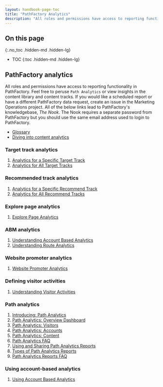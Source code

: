 ```yaml
---
layout: handbook-page-toc
title: "PathFactory Analytics"
description: "All roles and permissions have access to reporting functionality in PathFactory."
---
```


## On this page
{:.no_toc .hidden-md .hidden-lg}

- TOC
{:toc .hidden-md .hidden-lg}

## PathFactory analytics

All roles and permissions have access to reporting functionality in PathFactory. Feel free to peruse `Path Analytics` or view insights in the content library and content tracks. If you would like a scheduled report or have a different PathFactory data request, create an issue in the Marketing Operations project. All of the below links lead to PathFactory's knowledgebase, _The Nook_. The Nook requires a separate password from PathFactory but you should use the same email address used to login to PathFactory.

- [Glossary](https://lookbookhq.force.com/nook/s/article/glossary)
- [Diving into content analytics](https://customer.pathfactory.com/success-series/youtube-3?lx=v-9_uV&search=analytics)

### Target track analytics

1. [Analytics for a Specific Target Track](https://lookbookhq.force.com/nook/s/article/analytics-for-a-specific-target-track)
1. [Analytics for All Target Tracks](https://lookbookhq.force.com/nook/s/article/analytics-for-all-target-tracks)

### Recommended track analytics

1. [Analytics for a Specific Recommend Track](https://lookbookhq.force.com/nook/s/article/analytics-for-a-specific-recommend-track)
1. [Analytics for All Recommend Tracks](https://lookbookhq.force.com/nook/s/article/analytics-for-all-recommend-tracks)

### Explore page analytics

1. [Explore Page Analytics](https://lookbookhq.force.com/nook/s/article/explore-page-analytics)

### ABM analytics

1. [Understanding Account Based Analytics](https://lookbookhq.force.com/nook/s/article/understanding-account-based-analytics)
1. [Understanding Route Analytics](https://lookbookhq.force.com/nook/s/article/understanding-route-analytics)

### Website promoter analytics

1. [Website Promoter Analytics](https://lookbookhq.force.com/nook/s/article/website-promoter-analytics)

### Defining visitor activities

1. [Understanding Visitor Activities](https://lookbookhq.force.com/nook/s/article/understanding-visitor-activities)

### Path analytics

1. [Introducing: Path Analytics](https://lookbookhq.force.com/nook/s/article/path-analytics-intro)
1. [Path Analytics: Overview Dashboard](https://lookbookhq.force.com/nook/s/article/pa-overview)
1. [Path Analytics: Visitors](https://lookbookhq.force.com/nook/s/article/pa-visitors)
1. [Path Analytics: Accounts](https://lookbookhq.force.com/nook/s/article/pa-accounts)
1. [Path Analytics: Content](https://lookbookhq.force.com/nook/s/article/pa-content)
1. [Path Analytics FAQ](https://lookbookhq.force.com/nook/s/article/path-analytics-faq)
1. [Using and Sharing Path Analytics Reports](https://lookbookhq.force.com/nook/s/article/looker-overview)
1. [Types of Path Analytics Reports](https://lookbookhq.force.com/nook/s/article/looker-reports)
1. [Path Analytics Reports FAQ](https://lookbookhq.force.com/nook/s/article/looker-reports-faq)

### Using account-based analytics

1. [Using Account Based Analytics](https://lookbookhq.force.com/nook/s/article/account-based-analytics)